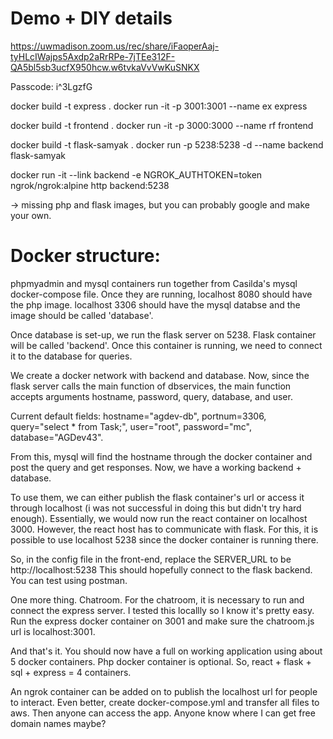 # Demo + DIY details

https://uwmadison.zoom.us/rec/share/iFaoperAaj-tyHLcIWajps5Axdp2aRrRPe-7jTEe312F-QA5bl5sb3ucfX950hcw.w6tvkaVvVwKuSNKX

Passcode: i^3LgzfG

docker build -t express .
docker run -it -p 3001:3001 --name ex express

docker build -t frontend .
docker run -it -p 3000:3000 --name rf frontend

docker build -t flask-samyak .
docker run -p 5238:5238 -d --name backend flask-samyak

docker run -it --link backend -e NGROK_AUTHTOKEN=token ngrok/ngrok:alpine http backend:5238

-> missing php and flask images, but you can probably google and make your own.

# Docker structure:

phpmyadmin and mysql containers run together from Casilda's mysql docker-compose file. Once they are running, localhost 8080 should have the php image. localhost 3306 should have the mysql databse and the image should be called 'database'. 

Once database is set-up, we run the flask server on 5238. Flask container will be called 'backend'. Once this container is running, we need to connect it to the database for queries. 

We create a docker network with backend and database. Now, since the flask server calls the main function of dbservices, the main function accepts arguments hostname, password, query, database, and user. 

Current default fields: hostname="agdev-db", portnum=3306, query="select * from Task;", user="root", password="mc", database="AGDev43".

From this, mysql will find the hostname through the docker container and post the query and get responses. Now, we have a working backend + database. 

To use them, we can either publish the flask container's url or access it through localhost (i was not successful in doing this but didn't try hard enough). Essentially, we would now run the react container on localhost 3000. However, the react host has to communicate with flask. For this, it is possible to use localhost 5238 since the docker container is running there. 

So, in the config file in the front-end, replace the SERVER_URL to be http://localhost:5238
This should hopefully connect to the flask backend. You can test using postman.

One more thing. Chatroom. For the chatroom, it is necessary to run and connect the express server. I tested this locallly so I know it's pretty easy. Run the express docker container on 3001 and make sure the chatroom.js url is localhost:3001. 

And that's it. You should now have a full on working application using about 5 docker containers. Php docker container is optional. So, react + flask + sql + express = 4 containers.

An ngrok container can be added on to publish the localhost url for people to interact. Even better, create docker-compose.yml and transfer all files to aws. Then anyone can access the app. Anyone know where I can get free domain names maybe?
